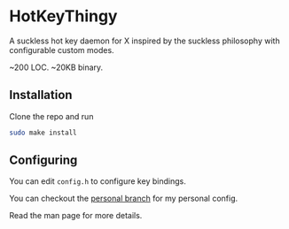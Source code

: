# HotKeyThingy
A suckless hot key daemon for X inspired by the suckless philosophy with configurable custom modes.

~200 LOC. ~20KB binary.

## Installation
Clone the repo and run
```bash
sudo make install
```

## Configuring
You can edit `config.h` to configure key bindings.

You can checkout the [personal branch](https://github.com/phenax/hotkeythingy/tree/personal) for my personal config.

Read the man page for more details.


